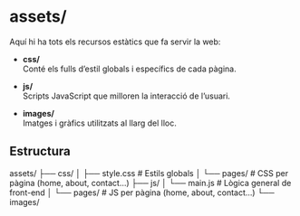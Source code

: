 # assets/

Aquí hi ha tots els recursos estàtics que fa servir la web:

- **css/**  
  Conté els fulls d’estil globals i específics de cada pàgina.

- **js/**  
  Scripts JavaScript que milloren la interacció de l’usuari.

- **images/**  
  Imatges i gràfics utilitzats al llarg del lloc.

## Estructura

assets/
├── css/
│ ├── style.css # Estils globals
│ └── pages/ # CSS per pàgina (home, about, contact…)
├── js/
│ └── main.js # Lògica general de front-end
│ └── pages/ # JS per pàgina (home, about, contact…)
└── images/
